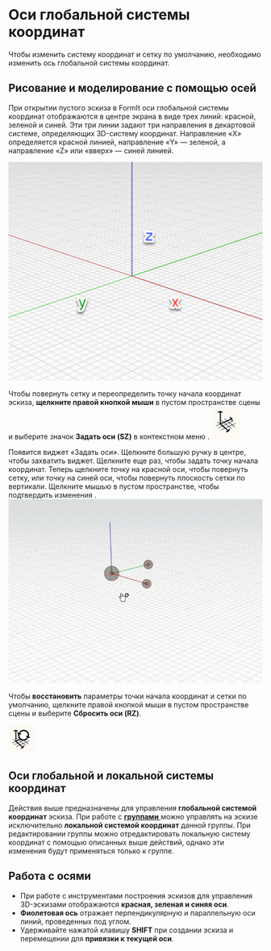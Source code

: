 # Оси глобальной системы координат

Чтобы изменить систему координат и сетку по умолчанию, необходимо изменить ось глобальной системы координат.

## Рисование и моделирование с помощью осей

При открытии пустого эскиза в FormIt оси глобальной системы координат отображаются в центре экрана в виде трех линий: красной, зеленой и синей. Эти три линии задают три направления в декартовой системе, определяющих 3D-систему координат. Направление «X» определяется красной линией, направление «Y» — зеленой, а направление «Z» или «вверх» — синей линией.

![](../.gitbook/assets/axis.png)

Чтобы повернуть сетку и переопределить точку начала координат эскиза, **щелкните правой кнопкой мыши** в пустом пространстве сцены и выберите значок **Задать оси \(SZ\)** в контекстном меню  .
![](../.gitbook/assets/guid-d035d02f-480d-44a2-ae80-4b4fbf3a6117-low%20%281%29.png)

Появится виджет «Задать оси». Щелкните большую ручку в центре, чтобы захватить виджет. Щелкните еще раз, чтобы задать точку начала координат. Теперь щелкните точку на красной оси, чтобы повернуть сетку, или точку на синей оси, чтобы повернуть плоскость сетки по вертикали. Щелкните мышью в пустом пространстве, чтобы подтвердить изменения  .
![](../.gitbook/assets/2021-01-14_12-30-10.gif)

Чтобы **восстановить** параметры точки начала координат и сетки по умолчанию, щелкните правой кнопкой мыши в пустом пространстве сцены и выберите **Сбросить оси \(RZ\)**.

![](../.gitbook/assets/guid-eb26f44b-70b2-404a-8a7c-57d094d888c3-low.png)

## Оси глобальной и локальной системы координат

Действия выше предназначены для управления **глобальной системой координат** эскиза. При работе с [**группами** ](groups.md)можно управлять на эскизе исключительно **локальной системой координат** данной группы. При редактировании группы можно отредактировать локальную систему координат с помощью описанных выше действий, однако эти изменения будут применяться только к группе.

## Работа с осями

* При работе с инструментами построения эскизов для управления 3D-эскизами отображаются **красная, зеленая и синяя оси**.
* **Фиолетовая ось** отражает перпендикулярную и параллельную оси линий, проведенных под углом.
* Удерживайте нажатой клавишу **SHIFT** при создании эскиза и перемещении для **привязки к текущей оси**.

